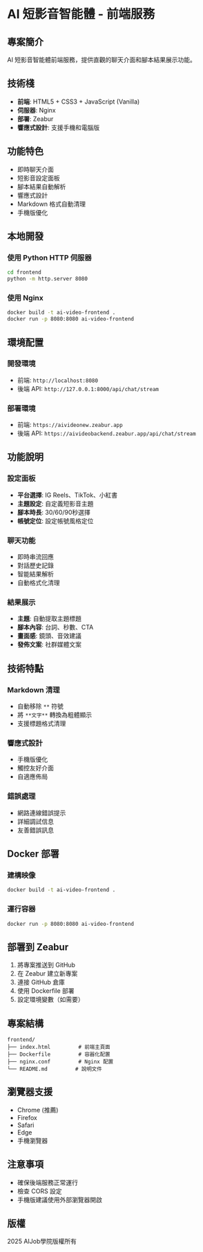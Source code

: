 # AI 短影音智能體 - 前端服務

## 專案簡介
AI 短影音智能體前端服務，提供直觀的聊天介面和腳本結果展示功能。

## 技術棧
- **前端**: HTML5 + CSS3 + JavaScript (Vanilla)
- **伺服器**: Nginx
- **部署**: Zeabur
- **響應式設計**: 支援手機和電腦版

## 功能特色
- 即時聊天介面
- 短影音設定面板
- 腳本結果自動解析
- 響應式設計
- Markdown 格式自動清理
- 手機版優化

## 本地開發

### 使用 Python HTTP 伺服器
```bash
cd frontend
python -m http.server 8080
```

### 使用 Nginx
```bash
docker build -t ai-video-frontend .
docker run -p 8080:8080 ai-video-frontend
```

## 環境配置

### 開發環境
- 前端: `http://localhost:8080`
- 後端 API: `http://127.0.0.1:8000/api/chat/stream`

### 部署環境
- 前端: `https://aivideonew.zeabur.app`
- 後端 API: `https://aivideobackend.zeabur.app/api/chat/stream`

## 功能說明

### 設定面板
- **平台選擇**: IG Reels、TikTok、小紅書
- **主題設定**: 自定義短影音主題
- **腳本時長**: 30/60/90秒選擇
- **帳號定位**: 設定帳號風格定位

### 聊天功能
- 即時串流回應
- 對話歷史記錄
- 智能結果解析
- 自動格式化清理

### 結果展示
- **主題**: 自動提取主題標題
- **腳本內容**: 台詞、秒數、CTA
- **畫面感**: 鏡頭、音效建議
- **發佈文案**: 社群媒體文案

## 技術特點

### Markdown 清理
- 自動移除 `**` 符號
- 將 `**文字**` 轉換為粗體顯示
- 支援標題格式清理

### 響應式設計
- 手機版優化
- 觸控友好介面
- 自適應佈局

### 錯誤處理
- 網路連線錯誤提示
- 詳細調試信息
- 友善錯誤訊息

## Docker 部署

### 建構映像
```bash
docker build -t ai-video-frontend .
```

### 運行容器
```bash
docker run -p 8080:8080 ai-video-frontend
```

## 部署到 Zeabur

1. 將專案推送到 GitHub
2. 在 Zeabur 建立新專案
3. 連接 GitHub 倉庫
4. 使用 Dockerfile 部署
5. 設定環境變數（如需要）

## 專案結構
```
frontend/
├── index.html         # 前端主頁面
├── Dockerfile         # 容器化配置
├── nginx.conf         # Nginx 配置
└── README.md         # 說明文件
```

## 瀏覽器支援
- Chrome (推薦)
- Firefox
- Safari
- Edge
- 手機瀏覽器

## 注意事項
- 確保後端服務正常運行
- 檢查 CORS 設定
- 手機版建議使用外部瀏覽器開啟

## 版權
2025 AIJob學院版權所有
